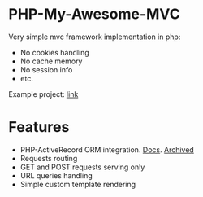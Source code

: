 # PHP-My-Awesome-MVC
Very simple mvc framework implementation in php:
* No cookies handling
* No cache memory
* No session info
* etc.

Example project: [link](https://github.com/WinPooh32/PHP-Simple-Catalog)

# Features
* PHP-ActiveRecord ORM integration. [Docs](http://www.phpactiverecord.org/). [Archived](https://web.archive.org/web/20180206042031/http://phpactiverecord.org:80/)
* Requests routing
* GET and POST requests serving only
* URL queries handling
* Simple custom template rendering

